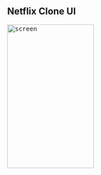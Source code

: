 ## Netflix Clone UI

<kbd><img src="https://github.com/viniciusmendite/PrintScreen/blob/master/clone-netflix/mobile.jpeg" alt="screen" width="200" height="331" /></kbd>